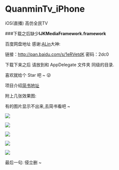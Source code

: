 # QuanminTv_iPhone
iOS(直播) 高仿全民TV 

###下载之后缺少**IJKMediaFramework.framework**

百度网盘地址     感谢:[ALin](https://github.com/SunLiner)大神:

链接：http://pan.baidu.com/s/1eRVetdK 密码：2dc0

下载下来之后 请放到和 AppDelegate 文件夹 同级的目录. 

喜欢就给个 Star 吧 ~ 😜

项目介绍[简书地址](http://www.jianshu.com/p/6a720e53e75a)

附上几张效果图:

有的图片显示不出来,去简书看吧 ~ 

![](http://ohatfk28l.bkt.clouddn.com/quanmintv_git1.gif)


![](http://ohatfk28l.bkt.clouddn.com/quanmin_imae_gif_6.gif)

![](http://ohatfk28l.bkt.clouddn.com/quanmin_imae_gif_7.gif)

![](http://ohatfk28l.bkt.clouddn.com/quanmintv_4.gif)

![](http://ohatfk28l.bkt.clouddn.com/test2.gif)

最后一句: 侵立删 ~

